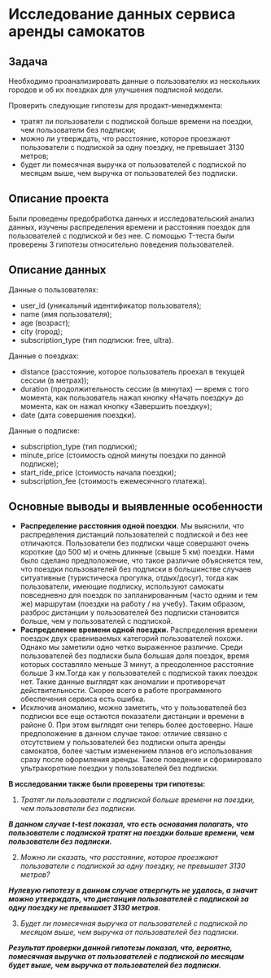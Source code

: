 # Исследование данных сервиса аренды самокатов

## Задача
Необходимо проанализировать данные о пользователях из нескольких городов и об их поездках для улучшения подписной модели.

Проверить следующие гипотезы для продакт-менеджмента:

- тратят ли пользователи с подпиской больше времени на поездки, чем пользователи без подписки;
- можно ли утверждать, что расстояние, которое проезжают пользователи с подпиской за одну поездку, не превышает 3130 метров;
- будет ли помесячная выручка от пользователей с подпиской по месяцам выше, чем выручка от пользователей без подписки.

## Описание проекта

Были проведены предобработка данных и исследовательский анализ данных, изучены распределения времени и расстояния поездок для пользователей с подпиской и без нее. С помощью T-теста были проверены 3 гипотезы относительно поведения пользователей.

## Описание данных 

Данные о пользователях:

- user_id (уникальный идентификатор пользователя);
- name (имя пользователя);
- age (возраст);
- city (город);
- subscription_type (тип подписки: free, ultra).

Данные о поездках:

- distance (расстояние, которое пользователь проехал в текущей сессии (в метрах));
- duration (продолжительность сессии (в минутах) — время с того момента, как пользователь нажал кнопку «Начать поездку» до момента, как он нажал кнопку «Завершить поездку»);
- date (дата совершения поездки).

Данные о подписке:

- subscription_type (тип подписки);
- minute_price (стоимость одной минуты поездки по данной подписке);
- start_ride_price (стоимость начала поездки);
- subscription_fee (стоимость ежемесячного платежа).

## Основные выводы и выявленные особенности

* **Распределение расстояния одной поездки.** Мы выяснили, что распределения дистанций пользователей с подпиской и без нее отличаются. Пользователи без подписки чаще совершают очень короткие (до 500 м) и очень длинные (свыше 5 км) поездки. Нами было сделано предположение, что такое различие объясняется тем, что поездки пользователей без подписки в большинстве случаев ситуативные (туристическа прогулка, отдых/досуг), тогда как пользователи, имеющие подписку, используют самокаты повседневно для поездок по запланированным (часто одним и тем же) маршрутам (поездки на работу / на учебу). Таким образом, разброс дистанции у пользователей без подписки становится больше, чем у пользователей с подпиской.
* **Распределение времени одной поездки.** Распределения времени поездок двух сравниваемых категорий пользователей похожи. Однако мы заметили одно четко выраженное различие. Среди пользователей без подписки была большая доля поездок, время которых составляло меньше 3 минут, а преодоленное расстояние больше 3 км.Тогда как у пользователей с подпиской таких поездок нет. Такие данные выглядят как аномалии и противоречат действительности. Скорее всего в работе программного обеспечения сервиса есть ошибка.
* Исключив аномалию, можно заметить, что у пользователей без подписки все еще остаются показатели дистанции и времени в районе 0. При этом выглядят они теперь более достоверно. Наше предположение в данном случае такое: отличие связано с отсутствием у пользователей без подписки опыта аренды самокатов, более частым изменением планов его использования сразу после оформления аренды. Такое поведение и сформировало ультракороткие поездки у пользователей без подписки.

**В исследовании также были проверены три гипотезы:**

1) *Тратят ли пользователи с подпиской больше времени на поездки, чем пользователи без подписки.*

  ***В данном случае t-test показал, что есть основания полагать, что пользователи с подпиской тратят на поездки больше времени, чем пользователи без подписки.***

2) *Можно ли сказать, что расстояние, которое проезжают пользователи с подпиской за одну поездку, не превышает 3130 метров?*

 ***Нулевую гипотезу в данном случае отвергнуть не удалось, а значит можно утверждать, что дистанция пользователей с подпиской за одну поездку не превышает 3130 метров.***

3) *Будет ли помесячная выручка от пользователей с подпиской по месяцам выше, чем выручка от пользователей без подписки.*
  
  ***Результат проверки данной гипотезы показал, что, вероятно, помесячная выручка от пользователей с подпиской по месяцам будет выше, чем выручка от пользователей без подписки.***
